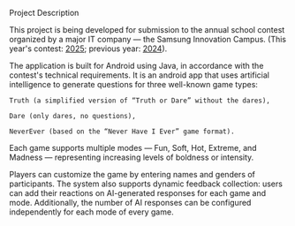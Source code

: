 Project Description

This project is being developed for submission to the annual school contest organized by a major IT company — the Samsung Innovation Campus. (This year's contest: [2025](https://innovationcampus.ru/school-contest-2025/); previous year: [2024](https://innovationcampus.ru/school-contest-2024/)).

The application is built for Android using Java, in accordance with the contest's technical requirements. It is an android app that uses artificial intelligence to generate questions for three well-known game types:

    Truth (a simplified version of “Truth or Dare” without the dares),

    Dare (only dares, no questions),

    NeverEver (based on the “Never Have I Ever” game format).

Each game supports multiple modes — Fun, Soft, Hot, Extreme, and Madness — representing increasing levels of boldness or intensity.

Players can customize the game by entering names and genders of participants. The system also supports dynamic feedback collection: users can add their reactions on AI-generated responses for each game and mode. Additionally, the number of AI responses can be configured independently for each mode of every game.
